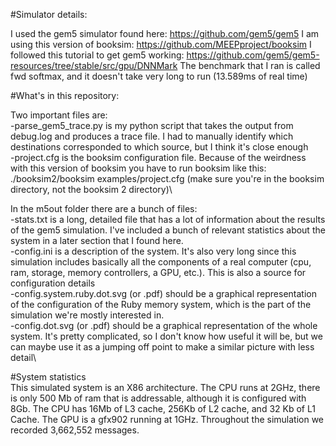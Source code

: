 #Simulator details:

I used the gem5 simulator found here: https://github.com/gem5/gem5
I am using this version of booksim: https://github.com/MEEPproject/booksim
I followed this tutorial to get gem5 working: https://github.com/gem5/gem5-resources/tree/stable/src/gpu/DNNMark
The benchmark that I ran is called fwd softmax, and it doesn't take very long to run (13.589ms of real time)


#What's in this repository:

Two important files are:\
-parse_gem5_trace.py is my python script that takes the output from debug.log and produces a trace file. I had to manually identify which destinations corresponded to which source, but I think it's close enough\
-project.cfg is the booksim configuration file. Because of the weirdness with this version of booksim you have to run booksim like this: ./booksim2/booksim examples/project.cfg (make sure you're in the booksim directory, not the booksim 2 directory)\

In the m5out folder there are a bunch of files:\
-stats.txt is a long, detailed file that has a lot of information about the results of the gem5 simulation. I've included a bunch of relevant statistics about the system in a later section that I found here.\
-config.ini is a description of the system. It's also very long since this simulation includes basically all the components of a real computer (cpu, ram, storage, memory controllers, a GPU, etc.). This is also a source for configuration details\
-config.system.ruby.dot.svg (or .pdf) should be a graphical representation of the configuration of the Ruby memory system, which is the part of the simulation we're mostly interested in.\
-config.dot.svg (or .pdf) should be a graphical representation of the whole system. It's pretty complicated, so I don't know how useful it will be, but we can maybe use it as a jumping off point to make a similar picture with less detail\


#System statistics \
This simulated system is an X86 architecture. The CPU runs at 2GHz, there is only 500 Mb of ram that is addressable, although it is configured with 8Gb. The CPU has 16Mb of L3 cache, 256Kb of L2 cache, and 32 Kb of L1 Cache. The GPU is a gfx902 running at 1GHz. Throughout the simulation we recorded 3,662,552 messages.